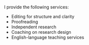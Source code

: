 I provide the following services: 

- Editing for structure and clarity
- Proofreading
- Independent research 
- Coaching on research design 
- English-language teaching services
